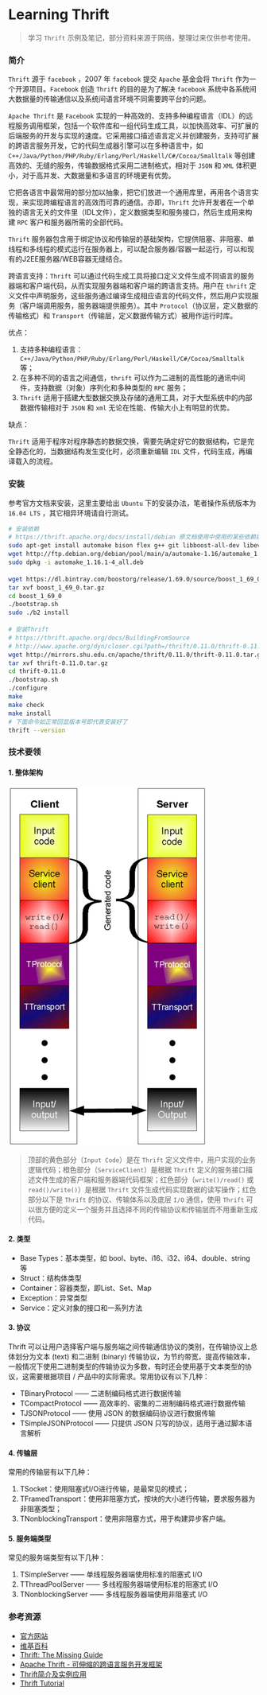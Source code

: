 # Learning Thrift

>   学习 `Thrift` 示例及笔记，部分资料来源于网络，整理过来仅供参考使用。


### 简介

`Thrift` 源于 `facebook` ，2007 年 `facebook` 提交 `Apache` 基金会将 `Thrift` 作为一个开源项目。`Facebook` 创造 `Thrift` 的目的是为了解决 `facebook` 系统中各系统间大数据量的传输通信以及系统间语言环境不同需要跨平台的问题。

`Apache Thrift` 是 `Facebook` 实现的一种高效的、支持多种编程语言（IDL）的远程服务调用框架，包括一个软件库和一组代码生成工具，以加快高效率、可扩展的后端服务的开发与实现的速度。它采用接口描述语言定义并创建服务，支持可扩展的跨语言服务开发，它的代码生成器引擎可以在多种语言中，如 `C++/Java/Python/PHP/Ruby/Erlang/Perl/Haskell/C#/Cocoa/Smalltalk` 等创建高效的、无缝的服务，传输数据格式采用二进制格式，相对于 `JSON` 和 `XML` 体积更小，对于高并发、大数据量和多语言的环境更有优势。

它把各语言中最常用的部分加以抽象，把它们放进一个通用库里，再用各个语言实现，来实现跨编程语言的高效而可靠的通信。亦即，`Thrift` 允许开发者在一个单独的语言无关的文件里（IDL文件），定义数据类型和服务接口，然后生成用来构建 `RPC` 客户和服务器所需的全部代码。

`Thrift` 服务器包含用于绑定协议和传输层的基础架构，它提供阻塞、非阻塞、单线程和多线程的模式运行在服务器上，可以配合服务器/容器一起运行，可以和现有的J2EE服务器/WEB容器无缝结合。

跨语言支持：`Thrift` 可以通过代码生成工具将接口定义文件生成不同语言的服务器端和客户端代码，从而实现服务器端和客户端的跨语言支持。用户在 `thrift` 定义文件中声明服务，这些服务通过编译生成相应语言的代码文件，然后用户实现服务（客户端调用服务，服务器端提供服务）。其中 `Protocol`（协议层，定义数据的传输格式）和 `Transport`（传输层，定义数据传输方式）被用作运行时库。


优点：

1. 支持多种编程语言：`C++/Java/Python/PHP/Ruby/Erlang/Perl/Haskell/C#/Cocoa/Smalltalk` 等；
2. 在多种不同的语言之间通信，`thrift` 可以作为二进制的高性能的通讯中间件，支持数据（对象）序列化和多种类型的 `RPC` 服务；
3. `Thrift` 适用于搭建大型数据交换及存储的通用工具，对于大型系统中的内部数据传输相对于 `JSON` 和 `xml` 无论在性能、传输大小上有明显的优势。

缺点：

`Thrift` 适用于程序对程序静态的数据交换，需要先确定好它的数据结构，它是完全静态化的，当数据结构发生变化时，必须重新编辑 `IDL` 文件，代码生成，再编译载入的流程。

### 安装

参考官方文档来安装，这里主要给出 `Ubuntu` 下的安装办法，笔者操作系统版本为 `16.04 LTS` ，其它相异环境请自行测试。

```bash
# 安装依赖
# https://thrift.apache.org/docs/install/debian 原文档使用中使用的某些依赖版本过旧（可能文件链接已经404），这里修正使用了当前较新的版本
sudo apt-get install automake bison flex g++ git libboost-all-dev libevent-dev libssl-dev libtool make pkg-config
wget http://ftp.debian.org/debian/pool/main/a/automake-1.16/automake_1.16.1-4_all.deb
sudo dpkg -i automake_1.16.1-4_all.deb

wget https://dl.bintray.com/boostorg/release/1.69.0/source/boost_1_69_0.tar.gz
tar xvf boost_1_69_0.tar.gz
cd boost_1_69_0
./bootstrap.sh
sudo ./b2 install

# 安装Thrift
# https://thrift.apache.org/docs/BuildingFromSource 
# http://www.apache.org/dyn/closer.cgi?path=/thrift/0.11.0/thrift-0.11.0.tar.gz 从官网找到离你最近的下载源，因为笔者位于上海，下面示例使用了上海大学的源
wget http://mirrors.shu.edu.cn/apache/thrift/0.11.0/thrift-0.11.0.tar.gz
tar xvf thrift-0.11.0.tar.gz
cd thrift-0.11.0
./bootstrap.sh
./configure
make
make check
make install
# 下面命令如正常回显版本号即代表安装好了
thrift --version
```

### 技术要领

#### 1. 整体架构

![](storage/Apache_Thrift_architecture.png)

>   顶部的黄色部分（`Input Code`）是在 `Thrift` 定义文件中，用户实现的业务逻辑代码；橙色部分（`ServiceClient`）是根据 `Thrift` 定义的服务接口描述文件生成的客户端和服务器端代码框架；红色部分（`write()/read()` 或 `read()/write()`）是根据 `Thrift` 文件生成代码实现数据的读写操作；红色部分以下是 `Thrift` 的协议、传输体系以及底层 `I/O` 通信，使用 `Thrift` 可以很方便的定义一个服务并且选择不同的传输协议和传输层而不用重新生成代码。

#### 2. 类型

- Base Types：基本类型，如 bool、byte、i16、i32、i64、double、string 等
- Struct：结构体类型
- Container：容器类型，即List、Set、Map
- Exception：异常类型
- Service：定义对象的接口和一系列方法

#### 3. 协议

Thrift 可以让用户选择客户端与服务端之间传输通信协议的类别，在传输协议上总体划分为文本 (text) 和二进制 (binary) 传输协议，为节约带宽，提高传输效率，一般情况下使用二进制类型的传输协议为多数，有时还会使用基于文本类型的协议，这需要根据项目 / 产品中的实际需求。常用协议有以下几种：

- TBinaryProtocol —— 二进制编码格式进行数据传输
- TCompactProtocol —— 高效率的、密集的二进制编码格式进行数据传输
- TJSONProtocol —— 使用 JSON 的数据编码协议进行数据传输
- TSimpleJSONProtocol —— 只提供 JSON 只写的协议，适用于通过脚本语言解析

#### 4. 传输层

常用的传输层有以下几种：

1. TSocket：使用阻塞式I/O进行传输，是最常见的模式；
2. TFramedTransport：使用非阻塞方式，按块的大小进行传输，要求服务器为非阻塞类型；
3. TNonblockingTransport：使用非阻塞方式，用于构建异步客户端。

#### 5. 服务端类型

常见的服务端类型有以下几种：

1. TSimpleServer —— 单线程服务器端使用标准的阻塞式 I/O
2. TThreadPoolServer —— 多线程服务器端使用标准的阻塞式 I/O
3. TNonblockingServer —— 多线程服务器端使用非阻塞式 I/O

### 参考资源

- [官方网站](https://thrift.apache.org/)
- [维基百科](https://zh.wikipedia.org/wiki/Thrift)
- [Thrift: The Missing Guide](http://diwakergupta.github.io/thrift-missing-guide/)
- [Apache Thrift - 可伸缩的跨语言服务开发框架](https://www.ibm.com/developerworks/cn/java/j-lo-apachethrift/index.html)
- [Thrift简介及实例应用](https://blog.csdn.net/xyw_blog/article/details/8950140 )
- [Thrift Tutorial](https://thrift-tutorial.readthedocs.io/en/latest/intro.html)